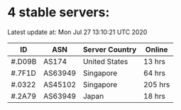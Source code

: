 # 4 stable servers:

Latest update at: Mon Jul 27 13:10:21 UTC 2020

| ID | ASN | Server Country | Online |
| -- | --- | -------------- | ------ |
| #.D09B | AS174 | United States | 13 hrs |
| #.7F1D | AS63949 | Singapore | 64 hrs |
| #.0322 | AS45102 | Singapore | 205 hrs |
| #.2A79 | AS63949 | Japan | 18 hrs |

